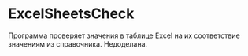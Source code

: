 # ExcelSheetsCheck
Программа проверяет значения в таблице Excel на их соответствие 
значениям из справочника.
Недоделана.
